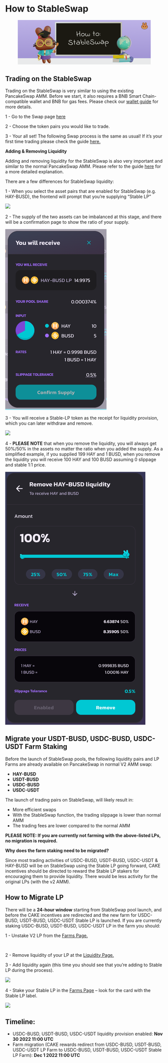 # How to StableSwap

<figure><img src="../../.gitbook/assets/how-to-stableswap.png" alt=""><figcaption></figcaption></figure>

## **Trading on the StableSwap**

Trading on the StableSwap is very similar to using the existing PancakeSwap AMM. Before we start, it also requires a BNB Smart Chain-compatible wallet and BNB for gas fees. Please check our [wallet guide](https://docs.pancakeswap.finance/get-started/wallet-guide) for more details.

1 - Go to the Swap page [here](https://pancakeswap.finance/swap)

2 - Choose the token pairs you would like to trade.&#x20;

3 - Your all set! The following Swap process is the same as usual! If it’s your first time trading please check the guide [here.](../pancakeswap-exchange/trade-guide.md)

**Adding & Removing Liquidity**

Adding and removing liquidity for the StableSwap is also very important and similar to the normal PancakeSwap AMM. Please refer to the guide [here](https://docs.pancakeswap.finance/products/pancakeswap-exchange/liquidity-guide) for a more detailed explanation.

There are a few differences for StableSwap liquidity:

1 - When you select the asset pairs that are enabled for StableSwap (e.g. HAY-BUSD), the frontend will prompt that you’re supplying “Stable LP”

![](https://lh3.googleusercontent.com/MVFsZoVNleguG24mNK4DHEsmAx1vwZT5FEyZUHIwgdrGyfuz5v0XNJbjzqSv26o7VWagi7Vq\_7jZMzpHc93wdPonm0V1OrzMgLYHDYTosoqcZSwQAn8gvIXjjNHJdOwRTJw2TuouiI1wpeJKJ8AFdqAkANp2jfCXo3nRxXdLyPWn90h2oPI\_Zpq7Gw)

2 - The supply of the two assets can be imbalanced at this stage, and there will be a confirmation page to show the ratio of your supply.

![](<../../.gitbook/assets/Screenshot 2022-09-22 at 7.15.56 PM.png>)

3 - You will receive a Stable-LP token as the receipt for liquidity provision, which you can later withdraw and remove.

![](https://lh3.googleusercontent.com/N4LAjYELBWGQPVWe9mP7nsNBoCAXOhoMQaaQ0K-WZTPM14-K9Ng6qBI29K-DJHrRT2AfJCiRmrKt1uudr7wZxFJv3purL6OFFpqGHArM2\_6QWu3LPA4Uzz\_uXaUV1w8YR1FC7fUoSE5VVHehOjr5NLiZGn588\_85m10ATXMhsT14kEMyPiz6Ss5VQg)

4 - **PLEASE NOTE** that when you remove the liquidity, you will always get 50%/50% in the assets no matter the ratio when you added the supply. As a simplified example, if you supplied 199 HAY and 1 BUSD, when you remove the liquidity you will receive 100 HAY and 100 BUSD assuming 0 slippage and stable 1:1 price.

![](<../../.gitbook/assets/Screenshot 2022-09-22 at 7.16.55 PM.png>)

## **Migrate your** USDT-BUSD, USDC-BUSD, USDC-USDT **Farm Staking**

Before the launch of StableSwap pools, the following liquidity pairs and LP Farms are already available on PancakeSwap in normal V2 AMM swap:

* **HAY-BUSD**&#x20;
* **USDT-BUSD**&#x20;
* **USDC-BUSD**&#x20;
* **USDC-USDT**

The launch of trading pairs on StableSwap, will likely result in:

* More efficient swaps&#x20;
* With the StableSwap function, the trading slippage is lower than normal AMM
* The trading fees are lower compared to the normal AMM

**PLEASE NOTE: If you are currently not farming with the above-listed LPs, no migration is required.**

**Why does the farm staking need to be migrated?**&#x20;

Since most trading activities of USDC-BUSD, USDT-BUSD, USDC-USDT & HAY-BUSD will be on StableSwap using the Stable LP going forward, CAKE incentives should be directed to reward the Stable LP stakers for encouraging them to provide liquidity. There would be less activity for the original LPs (with the v2 AMM).

## How to Migrate LP

There will be a **24-hour window** starting from StableSwap pool launch, and before the CAKE incentives are redirected and the new farm for USDC-BUSD, USDT-BUSD, USDC-USDT Stable LP is launched. If you are currently staking USDC-BUSD, USDT-BUSD, USDC-USDT LP in the farm you should:

1 - Unstake V2 LP from the [Farms Page.](https://pancakeswap.finance/farms)

<figure><img src="https://lh6.googleusercontent.com/7d4gCf4tKDt45xtcC3-0HJWdi3SO-1-vTf0dZzzTg75taCWNhHpye1OQOEeMd8LM2UuKAWgmY6wRuG1Iw7vaH80nkK9j91L0_xI3u1AD1LAosAW2mEsxilvl49EowEBy9mjWH3BGgFzLsMqWxUYzuRtOPbkBhI9epVYXlLaoRCNRPEoCSTfTTzQqfw" alt=""><figcaption></figcaption></figure>

2 - Remove liquidity of your LP at the [Liquidity Page.](https://pancakeswap.finance/liquidity)

3 - Add liquidity again (this time you should see that you’re adding to Stable LP during the process).

![](https://lh5.googleusercontent.com/cB4cqAFzpEhnBDCrecAc\_oks\_2xu7gBc\_6BuRupnDNvrOe9MrW\_WF11NGRzu490KZ\_R26ZPRwwmAyRGr2Q14nLORFxzBVV4w98dC1jJvv7I-yfMdsxpNHF9uHxAGwOtFAz6GsyYlJUG2CdxK5\_7BfnhWDnO9U7IfR0b3i0Hfke33sOqQ5axWdHxscQ)

4 - Stake your Stable LP in the [Farms Page](https://pancakeswap.finance/farms) – look for the card with the Stable LP label.

![](https://lh6.googleusercontent.com/wWGXLFRQFMesilP4pMEUieR-qezbiCdTVhT7geBJuDwIIcC4hqwzgOjEIvRkViBVj-j4hmc9K5fB6vhuHJk8ZyrQfYBRqK1e2yGkiJZhlH5J4PDJu-xT6us-x9dVbodhAW5mm8qZ5yb8HkRrZy1bRz4SKc26jm1lMpTiV3S6tT1WyDtHL8Yj13rp8w)

## Timeline:

* USDC-BUSD, USDT-BUSD, USDC-USDT liquidity provision enabled: **Nov 30 2022 11:00 UTC**
* Farm migration (CAKE rewards redirect from USDC-BUSD, USDT-BUSD, USDC-USDT LP Farm to USDC-BUSD, USDT-BUSD, USDC-USDT Stable LP Farm): **Dec 1 2022 11:00 UTC**
